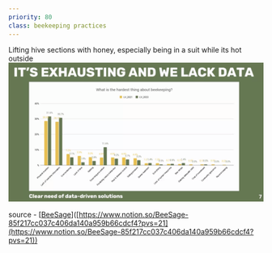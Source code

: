 ```yaml
---
priority: 80
class: beekeeping practices
---
```

Lifting hive sections with honey, especially being in a suit while its hot outside
![](../img/Screenshot%202024-06-14%20at%2017.25.01.png)

source - [[BeeSage](https://beesage.co/)]([https://www.notion.so/BeeSage-85f217cc037c406da140a959b66cdcf4?pvs=21](https://www.notion.so/BeeSage-85f217cc037c406da140a959b66cdcf4?pvs=21))